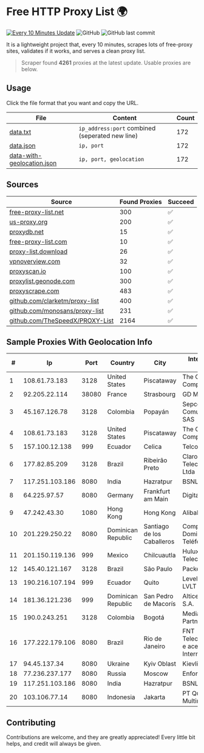 
# Free HTTP Proxy List 🌍

[![Every 10 Minutes Update](https://github.com/mertguvencli/http-proxy-list/actions/workflows/main.yml/badge.svg?branch=main)](https://github.com/mertguvencli/http-proxy-list/actions/workflows/main.yml)
![GitHub](https://img.shields.io/github/license/mertguvencli/http-proxy-list)
![GitHub last commit](https://img.shields.io/github/last-commit/mertguvencli/http-proxy-list)

It is a lightweight project that, every 10 minutes, scrapes lots of free-proxy sites, validates if it works, and serves a clean proxy list.


> Scraper found **4261** proxies at the latest update. Usable proxies are below.

## Usage

Click the file format that you want and copy the URL.


|File|Content|Count|
|----|-------|-----|
|[data.txt](https://raw.githubusercontent.com/mertguvencli/http-proxy-list/main/proxy-list/data.txt)|`ip_address:port` combined (seperated new line)|172|
|[data.json](https://raw.githubusercontent.com/mertguvencli/http-proxy-list/main/proxy-list/data.json)|`ip, port`|172|
|[data-with-geolocation.json](https://raw.githubusercontent.com/mertguvencli/http-proxy-list/main/proxy-list/data-with-geolocation.json)|`ip, port, geolocation`|172|

## Sources

|Source|Found Proxies|Succeed|
|------|-------------|-------|
|[free-proxy-list.net](https://free-proxy-list.net)|300|✅|
|[us-proxy.org](https://www.us-proxy.org)|200|✅|
|[proxydb.net](http://proxydb.net)|15|✅|
|[free-proxy-list.com](https://free-proxy-list.com/?page=&port=&type%5B%5D=http&type%5B%5D=https&up_time=0&search=Search)|10|✅|
|[proxy-list.download](https://www.proxy-list.download/HTTP)|26|✅|
|[vpnoverview.com](https://vpnoverview.com/privacy/anonymous-browsing/free-proxy-servers)|32|✅|
|[proxyscan.io](https://www.proxyscan.io)|100|✅|
|[proxylist.geonode.com](https://proxylist.geonode.com/api/proxy-list?limit=300&page=1&sort_by=lastChecked&sort_type=desc&protocols=http,https)|300|✅|
|[proxyscrape.com](https://api.proxyscrape.com/v2/?request=displayproxies&protocol=http&timeout=10000&country=all&ssl=all&anonymity=all)|483|✅|
|[github.com/clarketm/proxy-list](https://raw.githubusercontent.com/clarketm/proxy-list/master/proxy-list-raw.txt)|400|✅|
|[github.com/monosans/proxy-list](https://raw.githubusercontent.com/monosans/proxy-list/main/proxies/http.txt)|231|✅|
|[github.com/TheSpeedX/PROXY-List](https://raw.githubusercontent.com/TheSpeedX/PROXY-List/master/http.txt)|2164|✅|


## Sample Proxies With Geolocation Info

|#|Ip|Port|Country|City|Internet Service Provider|
|-|--|----|-------|----|-------------------------|
|1|108.61.73.183|3128|United States|Piscataway|The Constant Company|
|2|92.205.22.114|38080|France|Strasbourg|GD MASS Network|
|3|45.167.126.78|3128|Colombia|Popayán|Sepcom Comunicaciones SAS|
|4|108.61.73.183|3128|United States|Piscataway|The Constant Company|
|5|157.100.12.138|999|Ecuador|Celica|Telconet S.A|
|6|177.82.85.209|3128|Brazil|Ribeirão Preto|Claro NXT Telecomunicacoes Ltda|
|7|117.251.103.186|8080|India|Hazratpur|BSNL Internet|
|8|64.225.97.57|8080|Germany|Frankfurt am Main|DigitalOcean, LLC|
|9|47.242.43.30|1080|Hong Kong|Hong Kong|Alibaba.com LLC|
|10|201.229.250.22|8080|Dominican Republic|Santiago de los Caballeros|Compañía Dominicana de Teléfonos S. A.|
|11|201.150.119.136|999|Mexico|Chilcuautla|Hulux Telecomunicaciones|
|12|145.40.121.167|3128|Brazil|São Paulo|Packet Host, Inc.|
|13|190.216.107.194|999|Ecuador|Quito|Level 3 ECUADOR LVLT S.A|
|14|181.36.121.236|999|Dominican Republic|San Pedro de Macorís|Altice Dominicana S.A.|
|15|190.0.243.251|3128|Colombia|Bogotá|Media Commerce Partners S.A|
|16|177.222.179.106|8080|Brazil|Rio de Janeiro|FNT Telecomunicações e acesso a redes de Internet|
|17|94.45.137.34|8080|Ukraine|Kyiv Oblast|Kievline LLC|
|18|77.236.237.177|8080|Russia|Moscow|Enforta-MSK|
|19|117.251.103.186|8080|India|Hazratpur|BSNL Internet|
|20|103.106.77.14|8080|Indonesia|Jakarta|PT Quantum Tera Multimedia|



## Contributing

Contributions are welcome, and they are greatly appreciated! Every
little bit helps, and credit will always be given.


